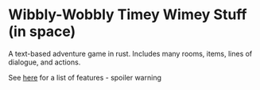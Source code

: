 # Wibbly-Wobbly Timey Wimey Stuff (in space)

A text-based adventure game in rust. Includes many rooms, items, lines of dialogue, and actions.

See [here](features.md) for a list of features - spoiler warning